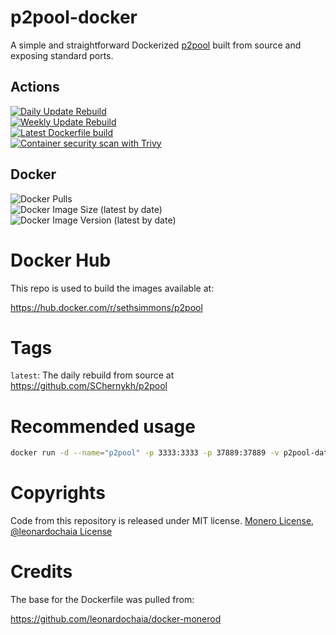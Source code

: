 # p2pool-docker
A simple and straightforward Dockerized [p2pool](https://github.com/SChernykh/p2pool) built from source and exposing standard ports.

## Actions

[![Daily Update Rebuild](https://github.com/sethsimmons/p2pool-docker//actions/workflows/update-daily.yml/badge.svg)](https://github.com/sethsimmons/p2pool-docker/actions/workflows/update-daily.yml)  
[![Weekly Update Rebuild](https://github.com/sethsimmons/p2pool-docker//actions/workflows/update-base-image.yml/badge.svg)](https://github.com/sethsimmons/p2pool-docker/actions/workflows/update-base-image.yml)  
[![Latest Dockerfile build](https://github.com/sethsimmons/p2pool-docker//actions/workflows/update-image-on-push.yml/badge.svg)](https://github.com/sethsimmons/p2pool-docker/actions/workflows/update-image-on-push.yml)  
[![Container security scan with Trivy](https://github.com/sethsimmons/p2pool-docker//actions/workflows/trivy-analysis.yml/badge.svg)](https://github.com/sethsimmons/p2pool-docker/actions/workflows/trivy-analysis.yml)

## Docker

![Docker Pulls](https://img.shields.io/docker/pulls/sethsimmons/p2pool)  
![Docker Image Size (latest by date)](https://img.shields.io/docker/image-size/sethsimmons/p2pool)  
![Docker Image Version (latest by date)](https://img.shields.io/docker/v/sethsimmons/p2pool)  

# Docker Hub
This repo is used to build the images available at:

https://hub.docker.com/r/sethsimmons/p2pool

# Tags

`latest`: The daily rebuild from source at https://github.com/SChernykh/p2pool

# Recommended usage

```bash
docker run -d --name="p2pool" -p 3333:3333 -p 37889:37889 -v p2pool-data:/home/p2pool sethsimmons/p2pool:latest --host node.sethforprivacy.com --rpc-port 18089 --wallet MoneroAddress --stratum 0.0.0.0:3333 --p2p 0.0.0.0:37889 --addpeers 65.21.227.114:37889 --addpeers node.sethforprivacy.com:37889
```

# Copyrights

Code from this repository is released under MIT license. [Monero License](https://github.com/monero-project/monero/blob/master/LICENSE), [@leonardochaia License](https://github.com/leonardochaia/docker-monerod/blob/master/LICENSE)

# Credits
The base for the Dockerfile was pulled from:

https://github.com/leonardochaia/docker-monerod
